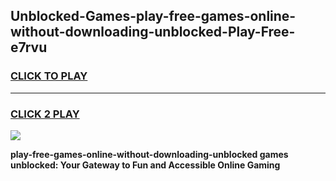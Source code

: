 
## Unblocked-Games-play-free-games-online-without-downloading-unblocked-Play-Free-e7rvu
<h3>
<a href="https://premium76.site?title=play-free-games-online-without-downloading-unblocked&ref=15A">CLICK TO PLAY</a></h3>
<hr>

<h3>
<a href="https://premium76.site?title=play-free-games-online-without-downloading-unblocked&ref=15A">CLICK 2 PLAY</a>
  
</h3>

<a href="https://premium76.site?title=play-free-games-online-without-downloading-unblocked&ref=15A"><img src="https://clearcache.store/games.png"></a>


**play-free-games-online-without-downloading-unblocked games unblocked: Your Gateway to Fun and Accessible Online Gaming**
